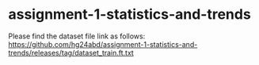 # assignment-1-statistics-and-trends

Please find the dataset file link as follows:
https://github.com/hg24abd/assignment-1-statistics-and-trends/releases/tag/dataset_train.ft.txt
